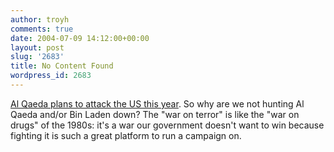 ```yaml
---
author: troyh
comments: true
date: 2004-07-09 14:12:00+00:00
layout: post
slug: '2683'
title: No Content Found
wordpress_id: 2683
---
```


[Al Qaeda plans to attack the US this year](http://story.news.yahoo.com/news?tmpl=story2&u=/nm/20040709/ts_nm/security_usa_qaeda_dc). So why are we not hunting Al Qaeda and/or Bin Laden down? The "war on terror" is like the "war on drugs" of the 1980s: it's a war our government doesn't want to win because fighting it is such a great platform to run a campaign on.
